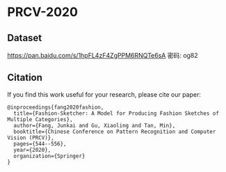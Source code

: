 # PRCV-2020
## Dataset

https://pan.baidu.com/s/1hpFL4zF4ZgPPM6RNQTe6sA  密码: og82

## Citation

If you find this work useful for your research, please cite our paper:

```
@inproceedings{fang2020fashion,
  title={Fashion-Sketcher: A Model for Producing Fashion Sketches of Multiple Categories},
  author={Fang, Junkai and Gu, Xiaoling and Tan, Min},
  booktitle={Chinese Conference on Pattern Recognition and Computer Vision (PRCV)},
  pages={544--556},
  year={2020},
  organization={Springer}
}
```
